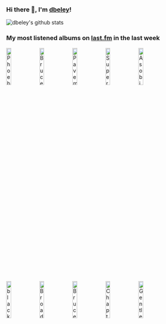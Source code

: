 ### Hi there 👋, I'm [dbeley](https://dbeley.ovh/en)!

![dbeley's github stats](https://github-readme-stats.vercel.app/api?username=dbeley)

### My most listened albums on [last.fm](https://www.last.fm/user/d_beley) in the last week

[<img src='https://lastfm.freetls.fastly.net/i/u/300x300/4e31f6b52ff52b99a93650badd19b2c5.jpg' width='16%' height='16%' alt='Phoebe Bridgers - Punisher'>](https://www.last.fm/music/phoebe%2bbridgers/punisher)&nbsp;
[<img src='https://lastfm.freetls.fastly.net/i/u/300x300/92587764cd2b43baadcc8c22cdfc53a3.png' width='16%' height='16%' alt='Bruce Springsteen - Nebraska'>](https://www.last.fm/music/bruce%2bspringsteen/nebraska)&nbsp;
[<img src='https://lastfm.freetls.fastly.net/i/u/300x300/515b7450118c4ff0b8d0a9ad2b4375ec.png' width='16%' height='16%' alt='Pavement - Crooked Rain, Crooked Rain'>](https://www.last.fm/music/pavement/crooked%2brain%252c%2bcrooked%2brain)&nbsp;
[<img src='https://lastfm.freetls.fastly.net/i/u/300x300/cb46c8c8454a44e5c4565786f733e68e.png' width='16%' height='16%' alt='Supertramp - Crime of the Century (Remastered)'>](https://www.last.fm/music/supertramp/crime%2bof%2bthe%2bcentury%2b%2528remastered%2529)&nbsp;
[<img src='https://lastfm.freetls.fastly.net/i/u/300x300/4be1fbd9d6734fa6a9185f5654b03795.jpg' width='16%' height='16%' alt='Asobi Seksu - Citrus'>](https://www.last.fm/music/asobi%2bseksu/citrus)&nbsp;
<br>
[<img src='https://lastfm.freetls.fastly.net/i/u/300x300/67a4d6e9f3425753c90e0eb0e2d19c7c.jpg' width='16%' height='16%' alt='black midi - Cavalcade'>](https://www.last.fm/music/black%2bmidi/cavalcade)&nbsp;
[<img src='https://lastfm.freetls.fastly.net/i/u/300x300/233c5f872a856a32c00a2abe2a65e086.jpg' width='16%' height='16%' alt='Broadcast - The Noise Made by People'>](https://www.last.fm/music/broadcast/the%2bnoise%2bmade%2bby%2bpeople)&nbsp;
[<img src='https://lastfm.freetls.fastly.net/i/u/300x300/03426c63f1f44b53cb6ea5745ec08cda.png' width='16%' height='16%' alt='Bruce Springsteen - Born in the U.S.A.'>](https://www.last.fm/music/bruce%2bspringsteen/born%2bin%2bthe%2bu.s.a.)&nbsp;
[<img src='https://lastfm.freetls.fastly.net/i/u/300x300/f609c88c028ea74ba5a734679f76f60a.jpg' width='16%' height='16%' alt='Chapterhouse - Best Of'>](https://www.last.fm/music/chapterhouse/best%2bof)&nbsp;
[<img src='https://lastfm.freetls.fastly.net/i/u/300x300/7ccdc342dacabadaa0efd3c6851fc96b.jpg' width='16%' height='16%' alt='Gentle Giant - The Power and the Glory (Mixed by Steven Wilson)'>](https://www.last.fm/music/gentle%2bgiant/the%2bpower%2band%2bthe%2bglory%2b%2528mixed%2bby%2bsteven%2bwilson%2529)&nbsp;
<br>
